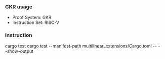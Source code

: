 ### GKR usage
- Proof System: GKR
- Instruction Set: RISC-V


### Instruction
cargo test
cargo test --manifest-path multilinear_extensions/Cargo.toml -- --show-output